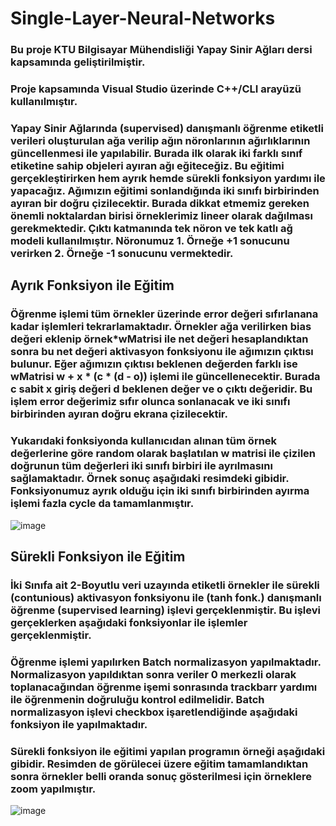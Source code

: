 # Single-Layer-Neural-Networks
### Bu proje KTU Bilgisayar Mühendisliği Yapay Sinir Ağları dersi kapsamında geliştirilmiştir. 
### Proje kapsamında Visual Studio üzerinde C++/CLI arayüzü kullanılmıştır.
### Yapay Sinir Ağlarında (supervised) danışmanlı öğrenme etiketli verileri oluşturulan ağa verilip ağın nöronlarının ağırlıklarının güncellenmesi ile yapılabilir. Burada ilk olarak iki farklı sınıf etiketine sahip objeleri ayıran ağı eğiteceğiz. Bu eğitimi gerçekleştirirken hem ayrık hemde sürekli fonksiyon yardımı ile yapacağız. Ağımızın eğitimi sonlandığında iki sınıfı birbirinden ayıran bir doğru çizilecektir. Burada dikkat etmemiz gereken önemli noktalardan birisi örneklerimiz lineer olarak dağılması gerekmektedir. Çıktı katmanında tek nöron ve tek katlı ağ modeli kullanılmıştır. Nöronumuz 1. Örneğe +1 sonucunu verirken 2. Örneğe -1 sonucunu vermektedir.

## Ayrık Fonksiyon ile Eğitim

### Öğrenme işlemi tüm örnekler üzerinde error değeri sıfırlanana kadar işlemleri tekrarlamaktadır. Örnekler ağa verilirken bias değeri eklenip  örnek*wMatrisi ile net değeri hesaplandıktan sonra bu net değeri aktivasyon fonksiyonu ile ağımızın çıktısı bulunur. Eğer ağımızın çıktısı beklenen değerden farklı ise wMatrisi  w + x * (c * (d - o))  işlemi ile güncellenecektir. Burada c sabit x giriş değeri d beklenen değer ve o çıktı değeridir. Bu işlem error değerimiz sıfır olunca sonlanacak ve iki sınıfı birbirinden ayıran doğru ekrana çizilecektir.

### Yukarıdaki fonksiyonda kullanıcıdan alınan tüm örnek değerlerine göre random olarak başlatılan w matrisi ile çizilen doğrunun tüm değerleri iki sınıfı birbiri ile ayrılmasını sağlamaktadır. Örnek sonuç aşağıdaki resimdeki gibidir. Fonksiyonumuz ayrık olduğu için iki sınıfı birbirinden ayırma işlemi fazla cycle da tamamlanmıştır.

![image](https://user-images.githubusercontent.com/22706674/106503646-f91ae380-64d6-11eb-830a-210917b6d62f.png)

## Sürekli Fonksiyon ile Eğitim

### İki Sınıfa ait 2-Boyutlu veri uzayında etiketli örnekler ile sürekli (contunious) aktivasyon fonksiyonu ile (tanh fonk.) danışmanlı öğrenme (supervised learning) işlevi gerçeklenmiştir. Bu işlevi gerçeklerken aşağıdaki fonksiyonlar ile işlemler gerçeklenmiştir.

### Öğrenme işlemi yapılırken Batch normalizasyon yapılmaktadır. Normalizasyon yapıldıktan sonra veriler 0 merkezli olarak toplanacağından öğrenme işemi sonrasında trackbarr yardımı ile öğrenmenin doğruluğu kontrol edilmelidir. Batch normalizasyon işlevi checkbox işaretlendiğinde aşağıdaki fonksiyon ile yapılmaktadır.
### Sürekli fonksiyon ile eğitimi yapılan programın örneği aşağıdaki gibidir. Resimden de görülecei üzere eğitim tamamlandıktan sonra örnekler belli oranda sonuç gösterilmesi için örneklere zoom yapılmıştır.

![image](https://user-images.githubusercontent.com/22706674/106504037-76deef00-64d7-11eb-8ad2-07276ef4b898.png)
